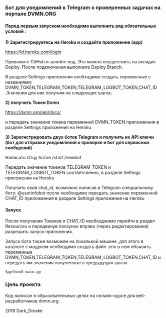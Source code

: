 ### Бот для уведомлений в Telegram о проверенных задачах на портале DVMN.ORG


#### Перед первым запуском необходимо выполнить ряд обязательных условий :

<b>1) Зарегистрируетесь на Heroku и создайте приложение (app) </b>

https://id.heroku.com/login


Привяжите GitHub и залейте код.
Это  можно осуществить на вкладке Deploy. После подключения выполните Deploy Branch.

В разделе Settings приложения необходимо создать переменные с названиями:
DVMN_TOKEN,TELEGRAM_TOKEN,TELEGRAM_LOGBOT_TOKEN,CHAT_ID .Значения для них получим на следующих шагах. 






<b>2) получить Токен Dvmn </b>

https://dvmn.org/api/docs/

и передать значение токена переменной DVMN_TOKEN приложенния в разделе Settings приложения на Heroku



<b>3) Зарегистрировать двух ботов Telegram  и получить их API ключи (бот для отправки уведомлений о проверке и бот для сервисных сообщений) </b>

Написать Отцу ботов
/start
/newbot

Передать значение токенов TELEGRAM_TOKEN и TELEGRAM_LOGBOT_TOKEN соответсвенно, в разделе Settings приложения на Heroku

Получить свой chat_id, возможно написав в Telegram специальному боту: @userinfobot после необходимо
передать значение переменной CHAT_ID приложенния в разделе Settings приложения на Heroku


#### Запуск
После получения Токенов и  CHAT_ID  необходжимо перейти в раздел Resources и передвинув ползунок вправо (через редактирование) разрешить запуск приложения.


Запуск бота также возможен  на локальной машине ,для этого в каталоге с модулем необходимо создать файл .env  в нем объявить переменные DVMN_TOKEN,TELEGRAM_TOKEN,TELEGRAM_LOGBOT_TOKEN,CHAT_ID и передать им  значения полученные в предыдущих шагах
```
$python3 main.py

```



### Цель проекта

Код написан в образовательных целях на онлайн-курсе для веб-разработчиков dvmn.org.

2019 Dark_Dmake
